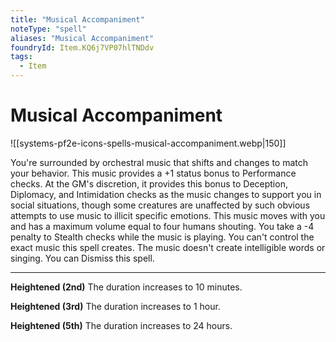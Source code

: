 ```yaml
---
title: "Musical Accompaniment"
noteType: "spell"
aliases: "Musical Accompaniment"
foundryId: Item.KQ6j7VP07hlTNDdv
tags:
  - Item
---
```


# Musical Accompaniment
![[systems-pf2e-icons-spells-musical-accompaniment.webp|150]]

You're surrounded by orchestral music that shifts and changes to match your behavior. This music provides a +1 status bonus to Performance checks. At the GM's discretion, it provides this bonus to Deception, Diplomacy, and Intimidation checks as the music changes to support you in social situations, though some creatures are unaffected by such obvious attempts to use music to illicit specific emotions. This music moves with you and has a maximum volume equal to four humans shouting. You take a -4 penalty to Stealth checks while the music is playing. You can't control the exact music this spell creates. The music doesn't create intelligible words or singing. You can Dismiss this spell.

* * *

**Heightened (2nd)** The duration increases to 10 minutes.

**Heightened (3rd)** The duration increases to 1 hour.

**Heightened (5th)** The duration increases to 24 hours.
